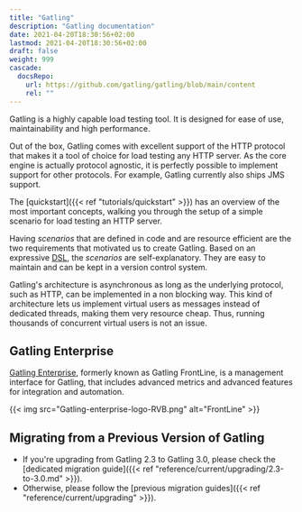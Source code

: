 ```yaml
---
title: "Gatling"
description: "Gatling documentation"
date: 2021-04-20T18:30:56+02:00
lastmod: 2021-04-20T18:30:56+02:00
draft: false
weight: 999
cascade:
  docsRepo:
    url: https://github.com/gatling/gatling/blob/main/content
    rel: ""
---
```


Gatling is a highly capable load testing tool.
It is designed for ease of use, maintainability and high performance.

Out of the box, Gatling comes with excellent support of the HTTP protocol that makes it a tool of choice for load testing any HTTP server.
As the core engine is actually protocol agnostic, it is perfectly possible to implement support for other protocols.
For example, Gatling currently also ships JMS support.

The [quickstart]({{< ref "tutorials/quickstart" >}}) has an overview of the most important concepts, walking you through the setup of a simple scenario for load testing an HTTP server.

Having *scenarios* that are defined in code and are resource efficient are the two requirements that motivated us to create Gatling. Based on an expressive [DSL](http://en.wikipedia.org/wiki/Domain-specific_language), the *scenarios* are self-explanatory. They are easy to maintain and can be kept in a version control system.

Gatling's architecture is asynchronous as long as the underlying protocol, such as HTTP, can be implemented in a non blocking way. This kind of architecture lets us implement virtual users as messages instead of dedicated threads, making them very resource cheap. Thus, running thousands of concurrent virtual users is not an issue.

## Gatling Enterprise

[Gatling Enterprise](https://gatling.io/enterprise/), formerly known as Gatling FrontLine, is a management interface for Gatling, that includes advanced metrics and advanced features for integration and automation.

{{< img src="Gatling-enterprise-logo-RVB.png" alt="FrontLine" >}}

## Migrating from a Previous Version of Gatling

* If you're upgrading from Gatling 2.3 to Gatling 3.0, please check the [dedicated migration guide]({{< ref "reference/current/upgrading/2.3-to-3.0.md" >}}).
* Otherwise, please follow the [previous migration guides]({{< ref "reference/current/upgrading" >}}).
